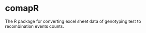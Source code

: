 # comapR

The R package for converting excel sheet data of genotyping test to recombination events counts.